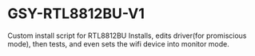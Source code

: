 # GSY-RTL8812BU-V1
Custom install script for RTL8812BU
Installs, edits driver(for promiscious mode), then tests, and even sets the wifi device into monitor mode.
